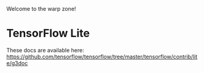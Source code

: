 Welcome to the warp zone!

# TensorFlow Lite

These docs are available here: https://github.com/tensorflow/tensorflow/tree/master/tensorflow/contrib/lite/g3doc
